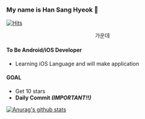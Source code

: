 ### My name is Han Sang Hyeok 👋

[![Hits](https://hits.seeyoufarm.com/api/count/incr/badge.svg?url=https%3A%2F%2Fgithub.com%2Fcontea95&count_bg=%23F5F5F5&title_bg=%23C6C6C6&icon=apple.svg&icon_color=%23E7E7E7&title=hits&edge_flat=false)](https://hits.seeyoufarm.com)
<center>가운데</center>  

#### To Be Android/iOS Developer
- Learning iOS Language and will make application

#### GOAL
- Get 10 stars
- **Daily Commit ***(IMPORTANT!!)*****

 [![Anurag's github stats](https://github-readme-stats.vercel.app/api?username=contea95)](https://github.com/anuraghazra/github-readme-stats)
<!--
**contea95/contea95** is a ✨ _special_ ✨ repository because its `README.md` (this file) appears on your GitHub profile.

Here are some ideas to get you started:

- 🔭 I’m currently working on ...
- 🌱 I’m currently learning ...
- 👯 I’m looking to collaborate on ...
- 🤔 I’m looking for help with ...
- 💬 Ask me about ...
- 📫 How to reach me: ...
- 😄 Pronouns: ...
- ⚡ Fun fact: ...
-->
